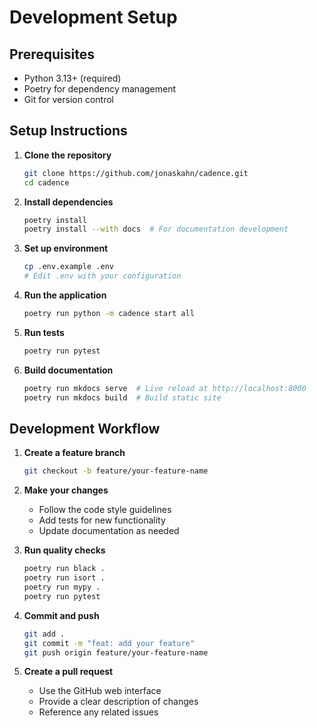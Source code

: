 # Development Setup

## Prerequisites

- Python 3.13+ (required)
- Poetry for dependency management
- Git for version control

## Setup Instructions

1. **Clone the repository**

   ```bash
   git clone https://github.com/jonaskahn/cadence.git
   cd cadence
   ```

2. **Install dependencies**

   ```bash
   poetry install
   poetry install --with docs  # For documentation development
   ```

3. **Set up environment**

   ```bash
   cp .env.example .env
   # Edit .env with your configuration
   ```

4. **Run the application**

   ```bash
   poetry run python -m cadence start all
   ```

5. **Run tests**

   ```bash
   poetry run pytest
   ```

6. **Build documentation**
   ```bash
   poetry run mkdocs serve  # Live reload at http://localhost:8000
   poetry run mkdocs build  # Build static site
   ```

## Development Workflow

1. **Create a feature branch**

   ```bash
   git checkout -b feature/your-feature-name
   ```

2. **Make your changes**

    - Follow the code style guidelines
    - Add tests for new functionality
    - Update documentation as needed

3. **Run quality checks**

   ```bash
   poetry run black .
   poetry run isort .
   poetry run mypy .
   poetry run pytest
   ```

4. **Commit and push**

   ```bash
   git add .
   git commit -m "feat: add your feature"
   git push origin feature/your-feature-name
   ```

5. **Create a pull request**
    - Use the GitHub web interface
    - Provide a clear description of changes
    - Reference any related issues
